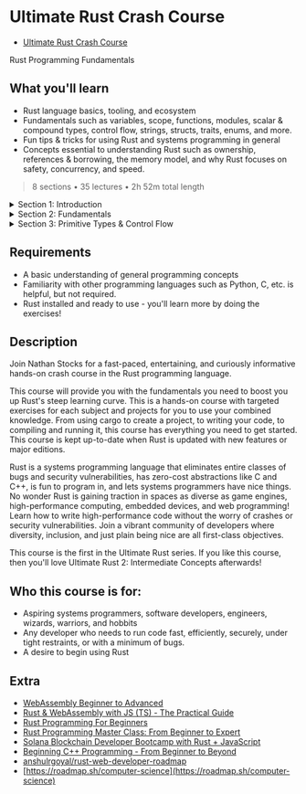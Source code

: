 # Ultimate Rust Crash Course

-   [Ultimate Rust Crash Course](https://www.udemy.com/course/ultimate-rust-crash-course/)

Rust Programming Fundamentals

##  What you'll learn

-   Rust language basics, tooling, and ecosystem
-   Fundamentals such as variables, scope, functions, modules, scalar & compound types, control flow, strings, structs, traits, enums, and more.
-   Fun tips & tricks for using Rust and systems programming in general
-   Concepts essential to understanding Rust such as ownership, references & borrowing, the memory model, and why Rust focuses on safety, concurrency, and speed.

> 8 sections • 35 lectures • 2h 52m total length

<details>
  <summary> Section 1: Introduction </summary>

  -   [1. Introduction](contents/1_Introduction.md)   
  -   [2. Exercises Overview](contents/2_Exercises-Overview.md)   
</details>

<details>
  <summary> Section 2: Fundamentals </summary>

  -   [3.  Cargo](contents/3_Cargo.md)   
  -   [4.  Variables](contents/4_Variables.md)   
  -   [5.  Scope](contents/5_Scope.md)   
  -   [6.  Memory Safety](contents/6_Memory-Safety.md)   
  -   [7.  Exercise A - Variables](contents/7_Exercise_A-Variables.md)   
  -   [8.  ](contents)   
  -   [9.  ](contents)   
  -   [10. ](contents)   
</details>

<details>
  <summary> Section 3: Primitive Types & Control Flow </summary>

  -   [11. ](contents)   
  -   [12. ](contents)   
</details>



##  Requirements
-   A basic understanding of general programming concepts
-   Familiarity with other programming languages such as Python, C, etc. is helpful, but not required.
-   Rust installed and ready to use - you'll learn more by doing the exercises!

##  Description

Join Nathan Stocks for a fast-paced, entertaining, and curiously informative hands-on crash course in the Rust programming language.

This course will provide you with the fundamentals you need to boost you up Rust's steep learning curve.  This is a hands-on course with targeted exercises for each subject and projects for you to use your combined knowledge.  From using cargo to create a project, to writing your code, to compiling and running it, this course has everything you need to get started. This course is kept up-to-date when Rust is updated with new features or major editions.

Rust is a systems programming language that eliminates entire classes of bugs and security vulnerabilities, has zero-cost abstractions like C and C++, is fun to program in, and lets systems programmers have nice things. No wonder Rust is gaining traction in spaces as diverse as game engines, high-performance computing, embedded devices, and web programming! Learn how to write high-performance code without the worry of crashes or security vulnerabilities. Join a vibrant community of developers where diversity, inclusion, and just plain being nice are all first-class objectives.

This course is the first in the Ultimate Rust series. If you like this course, then you'll love Ultimate Rust 2: Intermediate Concepts afterwards!

##  Who this course is for:
-   Aspiring systems programmers, software developers, engineers, wizards, warriors, and hobbits
-   Any developer who needs to run code fast, efficiently, securely, under tight restraints, or with a minimum of bugs.
-   A desire to begin using Rust

## Extra
-   [WebAssembly Beginner to Advanced](https://www.udemy.com/course/webassembly/)
-   [Rust & WebAssembly with JS (TS) - The Practical Guide](https://www.udemy.com/course/rust-webassembly-with-js-ts-the-practical-guide/)
-   [Rust Programming For Beginners](https://www.udemy.com/course/rust-coding-for-beginners/)
-   [Rust Programming Master Class: From Beginner to Expert](https://www.udemy.com/course/rust-programming-master-class-from-beginner-to-expert/)
-   [Solana Blockchain Developer Bootcamp with Rust + JavaScript](https://www.udemy.com/course/solana-developer/)
-   [Beginning C++ Programming - From Beginner to Beyond](https://www.udemy.com/course/beginning-c-plus-plus-programming/)
-   [anshulrgoyal/rust-web-developer-roadmap](https://github.com/anshulrgoyal/rust-web-developer-roadmap)
-   [https://roadmap.sh/computer-science](https://roadmap.sh/computer-science)
